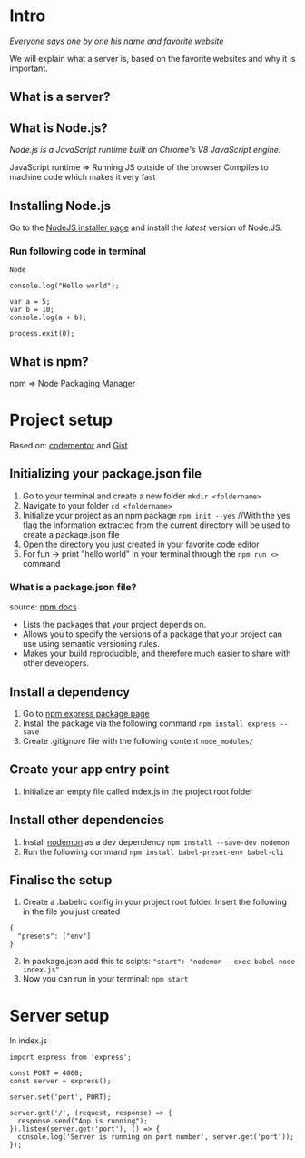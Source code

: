# Intro
_Everyone says one by one his name and favorite website_

We will explain what a server is, based on the favorite websites and why it is important.

## What is a server?

## What is Node.js?
_Node.js is a JavaScript runtime built on Chrome's V8 JavaScript engine._

JavaScript runtime => Running JS outside of the browser
Compiles to machine code which makes it very fast

## Installing Node.js
Go to the [NodeJS installer page](https://nodejs.org/en/download/current/) and install the *latest* version of Node.JS.


### Run following code in terminal
```
Node

console.log("Hello world");

var a = 5;
var b = 10;
console.log(a + b);

process.exit(0);
```

## What is npm?
npm => Node Packaging Manager


# Project setup
Based on: [codementor](https://www.codementor.io/iykyvic/writing-your-nodejs-apps-using-es6-6dh0edw2o) and [Gist](https://gist.github.com/rahman541/f23d7bb242520e17517644d4dd179190)
## Initializing your package.json file
1. Go to your terminal and create a new folder `mkdir <foldername>`
2. Navigate to your folder `cd <foldername>`
3. Initialize your project as an npm package `npm init --yes` //With the yes flag the information extracted from the current directory will be used to create a package.json file
4. Open the directory you just created in your favorite code editor
5. For fun -> print "hello world" in your terminal through the `npm run <>` command
### What is a package.json file?
source: [npm docs](https://docs.npmjs.com/getting-started/using-a-package.json)
- Lists the packages that your project depends on.
- Allows you to specify the versions of a package that your project can use using semantic versioning rules.
- Makes your build reproducible, and therefore much easier to share with other developers.

## Install a dependency
1. Go to [npm express package page](https://www.npmjs.com/package/express)
2. Install the package via the following command `npm install express --save`
3. Create .gitignore file with the following content `node_modules/`

## Create your app entry point
1. Initialize an empty file called index.js in the project root folder

## Install other dependencies
1. Install [nodemon](https://www.npmjs.com/package/nodemon) as a dev dependency `npm install --save-dev nodemon`
2. Run the following command `npm install babel-preset-env babel-cli`

## Finalise the setup
1. Create a .babelrc config in your project root folder. Insert the following in the file you just created
```
{
  "presets": ["env"]
}
```
2. In package.json add this to scipts: `"start": "nodemon --exec babel-node index.js"`
3. Now you can run in your terminal: `npm start`

# Server setup
In index.js
```
import express from 'express';

const PORT = 4000;
const server = express();

server.set('port', PORT);

server.get('/', (request, response) => {
  response.send("App is running");
}).listen(server.get('port'), () => {
  console.log('Server is running on port number', server.get('port'));
});
```
